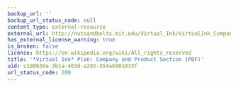 ```yaml
---
backup_url: ''
backup_url_status_code: null
content_type: external-resource
external_url: http://nutsandbolts.mit.edu/Virtual_Ink/VirtualInk_CompanyProduct.pdf
has_external_license_warning: true
is_broken: false
license: https://en.wikipedia.org/wiki/All_rights_reserved
title: '*Virtual Ink* Plan: Company and Product Section (PDF)'
uid: c180639a-3b1a-403d-a292-554a6901033f
url_status_code: 200
---
```

